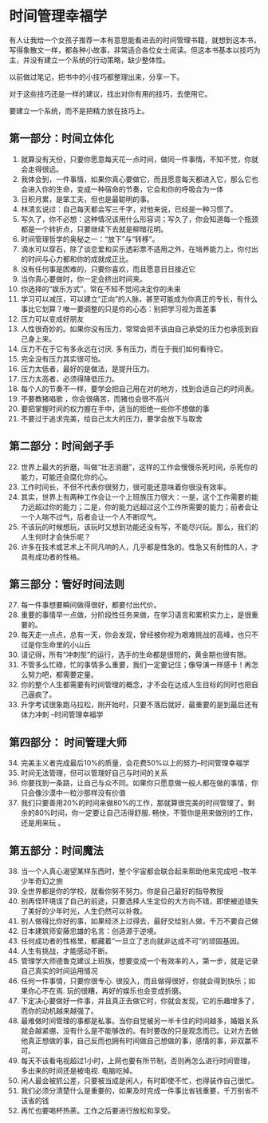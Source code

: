 # 时间管理幸福学

有人让我给一个女孩子推荐一本有意思能看进去的时间管理书籍，就想到这本书，写得象散文一样，都各种小故事，非常适合各位女士阅读。但这本书基本以技巧为主，并没有建立一个系统的行动策略，缺少整体性。

以前做过笔记，把书中的小技巧都整理出来，分享一下。

对于这些技巧还是一样的建议，找出对你有用的技巧，去使用它。

要建立一个系统，而不是把精力放在技巧上。

## 第一部分：时间立体化

1. 就算没有天份，只要你愿意每天花一点时间，做同一件事情，不知不觉，你就会走得很远。
2. 我体会到，一件事情，如果你真心要做它，而且愿意每天都进入它，那么它也会进入你的生命，变成一种宿命的节奏，它会和你的呼吸合为一体
3. 日积月累，是笨工夫，但也是最聪明的事。
4. 林清玄说过：自己每天都会写三千字，对他来说，已经是一种习惯了。
5. 写久了，你不必想：这种情况该用什么形容词；写久了，你会知道每一个瓶颈都是一个转折点，只要继续下去就是柳暗花明。
6. 时间管理哲学的奥秘之一：“放下”与“转移”。
7. 滴水可以穿石，除了谈恋爱和买乐透彩票不适用之外，在培养能力上，你付出的时间与心力都和你的成就成正比。
8. 没有任何事是困难的，只要你喜欢，而且愿意日日接近它
9. 当你真心要做时，你一定会挤出时间来。
10. 你选择的“娱乐方式”，常在不知不觉间决定你的未来
11. 学习可以减压，可以建立“正向”的人脉，甚至可能成为你真正的专长，有什么事比它划算？唯一要调整的只是你的心态：别把学习视为苦差事
12. 压力可以变成好朋友
13. 人性很奇妙的。如果你没有压力，常常会把不该由自己承受的压力也承揽到自己身上来。
14. 压力不在于它有多永远在讨厌. 多有压力，而在于我们如何看待它。
15. 完全没有压力其实很可怕。
16. 压力太低者，最好的是做法，是提升压力。
17. 压力太高者，必须得降低压力。
18. 每个人的节奏不一样，要学会把自己用在对的地方，找到合适自己的时间表。
19. 不要教猪唱歌 ，你会很痛苦，而猪也会很不高兴
20. 要把掌握时间的权力握在手中，适当的拒绝一些你不想做的事
21. 不要过于追求完美，给自己太大的压力，要学会放下与取舍

## 第二部分：时间刽子手

22. 世界上最大的折磨，叫做“壮志消磨”，这样的工作会慢慢杀死时间，杀死你的能力，可能还会腐化你的心。
23. 工作时间长，不但不代表你很努力，很可能还意味着你很没有效率。
24. 其实，世界上有两种工作会让一个上班族压力很大：一是，这个工作需要的能力远超过你的能力；二是，你的能力远超过这个工作所需要的能力；前者会让一个人喘不过气，后者会让一个人不断叹气。
25. 不该玩的时候想玩，该玩时又想到功能还没有写，不能尽兴玩。那么，我们的人生何时才会快乐呢？
26. 许多在技术或艺术上不同凡响的人，几乎都是性急的。性急又有耐性的人，才具有成功者的性格。

## 第三部分：管好时间法则

27. 每一件事想要瞬间做得很好，都要付出代价。
28. 重要的事情早一点做，分阶段性任务来做，在学习语言和累积实力上，是很重要的。
29. 每天走一点点，总有一天，你会发现，曾经被你视为艰难挑战的高峰，也只不过是你生命里的小山丘
30. 请记得，所有“冲刺型”的运行，选手的生命都是很短的，黄金期也很有限。
31. 不管多么忙碌，忙的事情多么重要，我们一定要记住；像导演一样感卡！再怎么努力吧，都需要定量。
32. 你的整个人生都需要有时间管理的概念，才不会在达成人生目标的同时也把自己逼疯了。
33. 升学考试很象跑马拉松，刚开始时，只要不落后就好，最重要的是到最后还有体力冲刺 –时间管理幸福学

## 第四部分： 时间管理大师

34. 完美主义者完成最后10%的质量，会花费50%以上的努力–时间管理幸福学
35. 时间无法管理，但可以管理好自己与时间的关系
36. 你要找到一条路，让自己与众不同。如果你只愿意做一般人都在做的事情，你只会像沙漠中一粒沙那样没有价值
37. 我们只要善用20%的时间来做80%的工作，那就算很完美的时间管理了。剩余的80%时间，你一定要让自己活得舒服. 畅快，不管你是用来做别的工作，还是用来玩
。

## 第五部分：时间魔法

38. 当一个人真心渴望某样东西时，整个宇宙都会联合起来帮助他来完成吧 –牧羊少年奇幻之旅
39. 全世界都是你的学校，就看你努不努力。你是自己最好的指导教授
40. 别再怪环境误了自己的前途，只要选择人生定位的大方向不错，即使被迫错失了美好的少年时光，人生仍然可以补救。
41. 别人做得比你好的事，如果经济上过得去，最好交给别人做，千万不要自己做
42. 日本建筑师安藤忠雄的名言：创造源于逆境。
43. 任何成功者的性格里，都藏着“一旦立了志向就非达成不可”的顽固基因。
44. 人生有挑战，才能感动不断。
45. 管理学大师德鲁克建议上班族，想要变成一个有效率的人，第一步，就是记录自己真实的时间运用情况
46. 任何一件事情，只要你很专心. 很投入，而且做得很好，你就会得到快乐；如果你心不在焉. 玩的很糟，再好的娱乐也会变成折磨。
47. 下定决心要做好一件事，并且真正去做它时，你就会发现，它的乐趣增多了，而你的动机越来越强了。
48. 最难做时间管理的事都是私事。当你自觉被另一半卡住的时间越多，婚姻关系就会越紧绷，没有什么是不能够改的。有时要改的只是观念而已。让对方去做他真正想做的事，自己反而也拥有时间做自己想做的事，感情的事，非双赢不可。
49. 每天不该看电视超过1小时，上网也要有所节制，否则再怎么进行时间管理，多出来的时间还是被电视. 电脑吃掉。
50. 闲人最会被抓公差，只要被当成是闲人，有时即使不忙，也得装作自己很忙。
51. 我们必须分清楚什么是重要的，如果及时完成一件事比省钱重要，千万别省不该省的钱
52. 再忙也要喝杯热荼。工作之后要进行放松和享受。
